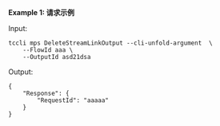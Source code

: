 **Example 1: 请求示例**



Input: 

```
tccli mps DeleteStreamLinkOutput --cli-unfold-argument  \
    --FlowId aaa \
    --OutputId asd21dsa
```

Output: 
```
{
    "Response": {
        "RequestId": "aaaaa"
    }
}
```

